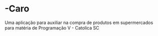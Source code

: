 # -Caro
Uma aplicação para auxiliar na compra de produtos em supermercados para matéria de Programação V - Catolica SC

